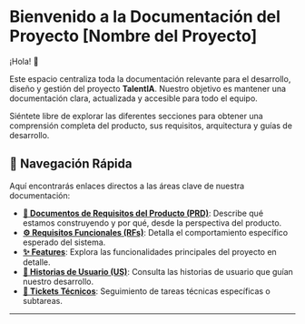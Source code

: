 # Bienvenido a la Documentación del Proyecto [Nombre del Proyecto]

¡Hola! 👋

Este espacio centraliza toda la documentación relevante para el desarrollo, diseño y gestión del proyecto **TalentIA**. Nuestro objetivo es mantener una documentación clara, actualizada y accesible para todo el equipo.

Siéntete libre de explorar las diferentes secciones para obtener una comprensión completa del producto, sus requisitos, arquitectura y guías de desarrollo.

## 🧭 Navegación Rápida

Aquí encontrarás enlaces directos a las áreas clave de nuestra documentación:

*   **[📜 Documentos de Requisitos del Producto (PRD)](./prd/prd-overview.md)**: Describe qué estamos construyendo y por qué, desde la perspectiva del producto.
*   **[⚙️ Requisitos Funcionales (RFs)](./rfs/rf-overview.md)**: Detalla el comportamiento específico esperado del sistema.
*   **[✨ Features](./features/features-overview.md)**: Explora las funcionalidades principales del proyecto en detalle.
*   **[👤 Historias de Usuario (US)](./us/us-overview.md)**: Consulta las historias de usuario que guían nuestro desarrollo.
*   **[🎫 Tickets Técnicos](./tasks/tasks-overview.md)**: Seguimiento de tareas técnicas específicas o subtareas.

---